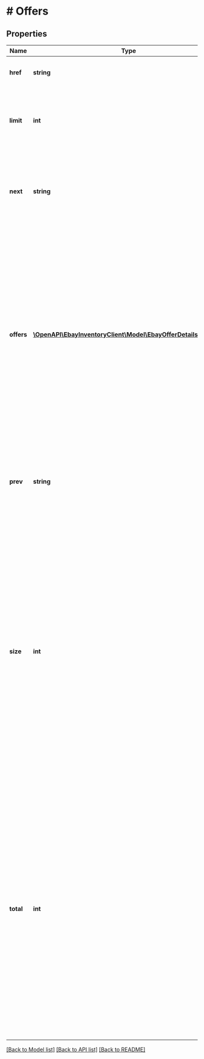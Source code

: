 # # Offers

## Properties

Name | Type | Description | Notes
------------ | ------------- | ------------- | -------------
**href** | **string** | This is the URL to the current page of offers. | [optional]
**limit** | **int** | This integer value is the number of offers that will be displayed on each results page. | [optional]
**next** | **string** | This is the URL to the next page of offers. This field will only be returned if there are additional offers to view. | [optional]
**offers** | [**\OpenAPI\EbayInventoryClient\Model\EbayOfferDetailsWithAll[]**](EbayOfferDetailsWithAll.md) | This container is an array of one or more of the seller&#39;s offers for the SKU value that is passed in through the required sku query parameter. Note: Currently, the Inventory API does not support the same SKU across multiple eBay marketplaces, so the getOffers call will only return one offer. Max Occurs: 25 | [optional]
**prev** | **string** | This is the URL to the previous page of offers. This field will only be returned if there are previous offers to view. | [optional]
**size** | **int** | This integer value indicates the number of offers being displayed on the current page of results. This number will generally be the same as the limit value if there are additional pages of results to view. Note: Currently, the Inventory API does not support the same SKU across multiple eBay marketplaces, so the Get Offers call will only return one offer, so this value should always be 1. | [optional]
**total** | **int** | This integer value is the total number of offers that exist for the specified SKU value. Based on this number and on the limit value, the seller may have to toggle through multiple pages to view all offers. Note: Currently, the Inventory API does not support the same SKU across multiple eBay marketplaces, so the Get Offers call will only return one offer, so this value should always be 1. | [optional]

[[Back to Model list]](../../README.md#models) [[Back to API list]](../../README.md#endpoints) [[Back to README]](../../README.md)
